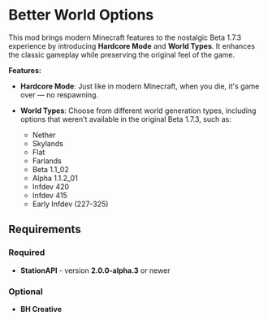 ﻿# Better World Options

This mod brings modern Minecraft features to the nostalgic Beta 1.7.3 experience by introducing **Hardcore Mode** and **World Types**. It enhances the classic gameplay while preserving the original feel of the game.

**Features:**
* **Hardcore Mode**: Just like in modern Minecraft, when you die, it's game over — no respawning.
* **World Types**: Choose from different world generation types, including options that weren’t available in the original Beta 1.7.3, such as:
  
  * Nether
  * Skylands
  * Flat
  * Farlands
  * Beta 1.1_02
  * Alpha 1.1.2_01
  * Infdev 420
  * Infdev 415
  * Early Infdev (227-325)

## Requirements

### Required
* **StationAPI** - version **2.0.0-alpha.3** or newer

### Optional
* **BH Creative**
